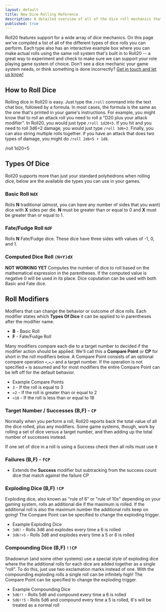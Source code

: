 ```yaml
---
layout: default
title: New Dice Rolling Reference
description: A detailed overview of all of the dice roll mechanics that Roll20 supports, including an interactive way to test them out right on the page.
published: true
---
```


Roll20 features support for a wide array of dice mechanics. On this page we've compiled a list of all of the different types of dice rolls you can perform. Each type also has an interactive example box where you can make actual rolls using the same roll system that's built in to Roll20 -- a great way to experiment and check to make sure we can support your role playing game system of choice. Don't see a dice mechanic your game system needs, or think something is done incorrectly? [Get in touch and let us know!](mailto:team@roll20.net)

## How to Roll Dice

Rolling dice in Roll20 is easy. Just type the <code>/roll</code> command into the text chat box, followed by a formula. In most cases, the formula is the same as the one that's printed in your game's instructions. For example, you might know that to roll an attack roll you need to roll a "D20 plus your attack modifier". In Roll20, you would just type <code>/roll 1d20+5</code>. If you hit and you need to roll 3d6+2 damage, you would just type <code>/roll 3d6+2</code>. Finally, you can also string multiple rolls together. If you have an attack that does two types of damage, you might do <code>/roll 2d6+5 + 1d8</code>.

<div class='diceroller'>/roll 1d20+5</div>


## Types Of Dice

Roll20 supports more than just your standard polyhedrons when rolling dice, below are the available die types you can use in your games.

### Basic Roll <code>NdX</code>
Rolls **N** traditional (almost, you can have any number of sides that you want) dice with **X** sides per die. **N** must be greater than or equal to 0 and **X** must be greater than or equal to 1.

### Fate/Fudge Roll <code>NdF</code>
Rolls **N** Fate/Fudge dice. These dice have three sides with values of -1, 0, and 1.
 
### Computed Dice Roll <code>(N+Y)dX</code>
**NOT WORKING YET**
Computes the number of dice to roll based on the mathematical expression in the parentheses. If the computed value is negative 0 will be used in its place. Dice coputation can be used with both Basic and Fate dice.


## Roll Modifiers

Modfiers that can change the behavior or outcome of dice rolls. Each modifier states which **Types Of Dice** it can be applied to in parentheses after the modifier name.

* **B** - Basic Roll
* **F** - Fate/Fudge Roll

Many modifiers compare each die to a target number to decided if the modifier action should be applied. We'll call this a **Compare Point** or **CP** for short in the roll modifiers below. A Compare Point consists of an optional compare operation <code>&lt;</code>,<code>=</code>,<code>&gt;</code> and a target number. If the operation is not specified <code>=</code> is assumed and for most modifiers the entire Compare Point can be left off for the default behavior.

* Example Compare Points
 * <code>3</code> - If the roll is equal to 3
 * <code>&gt;2</code> - If the roll is greater than or equal to 2
 * <code>&lt;18</code> - If the roll is less than or equal to 18
 
### Target Number / Successes (B,F) - <code>CP</code>
Normally when you perform a roll, Roll20 reports back the total value of all the dice rolled, plus any modifiers. Some game systems, though, work by rolling a set of dice versus a target number, and then adding up the total number of successes instead.

If one set of dice in a roll is using a Success check then all rolls must use it 

### Failures (B,F) - <code>fCP</code>
 * Extends the **Success** modifier but subtracking from the success count dice that match against the failure CP

### Exploding Dice (B,F) <code>!CP</code>
Exploding dice, also known as "rule of 6" or "rule of 10s" depending on your gaming system, rolls an additional die if the maximum is rolled. If the additional roll is also the maximum number the additional rolls keep on going! The Compare Point can be specified to change the exploding trigger.

* Example Exploding Dice
 * <code>3d6!</code> - Rolls 3d6 and explodes every time a 6 is rolled
 * <code>3d6!&gt;5</code> - Rolls 3d6 and explodes every time a 5 or 6 is rolled

### Compounding Dice (B,F) <code>!!CP</code>
Shadowrun (and some other systems) use a special style of exploding dice where the the additional rolls for each dice are added together as a single "roll". To do this, just use two exclamation marks instead of one. With the compounding exploding rolls a single roll can be infinitely high! The Compare Point can be specified to change the exploding trigger.

* Example Compounding Dice
 * <code>5d6!!</code> - Rolls 5d6 and compound every time a 6 is rolled
 * <code>5d6!!5</code> - Rolls 5d6 and compound every time a 5 is rolled, 6's will be treated as a normal roll




